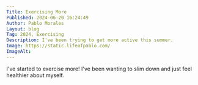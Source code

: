 ```yaml
---
Title: Exercising More
Published: 2024-06-20 16:24:49
Author: Pablo Morales
Layout: blog
Tag: 2024, Exercising
Description: I've been trying to get more active this summer.
Image: https://static.lifeofpablo.com/
ImageAlt: 
---
```

I've started to exercise more! I've been wanting to slim down and just feel healthier about myself. 
